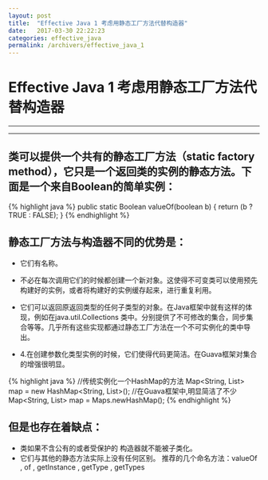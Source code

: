```yaml
---
layout: post
title:  "Effective Java 1 考虑用静态工厂方法代替构造器"
date:   2017-03-30 22:22:23
categories: effective_java
permalink: /archivers/effective_java_1
---
```

# Effective Java 1 考虑用静态工厂方法代替构造器
----
----
## 类可以提供一个共有的静态工厂方法（static factory method），它只是一个返回类的实例的静态方法。下面是一个来自Boolean的简单实例：

{% highlight java %}
public static Boolean valueOf(boolean b) {
    return (b ? TRUE : FALSE);
}
{% endhighlight %}

## 静态工厂方法与构造器不同的优势是：

* 它们有名称。

* 不必在每次调用它们的时候都创建一个新对象。这使得不可变类可以使用预先构建好的实例，或者将构建好的实例缓存起来，进行重复利用。

* 它们可以返回原返回类型的任何子类型的对象。在Java框架中就有这样的体现，例如在java.util.Collections 类中。分别提供了不可修改的集合，同步集合等等。几乎所有这些实现都通过静态工厂方法在一个不可实例化的类中导出。

* 4.在创建参数化类型实例的时候，它们使得代码更简洁。在Guava框架对集合的增强很明显。

{% highlight java %}
//传统实例化一个HashMap的方法
Map<String, List<String>> map = new HashMap<String, List<String>>();
//在Guava框架中,明显简洁了不少
Map<String, List<String>> map = Maps.newHashMap();
{% endhighlight %}

## 但是也存在着缺点：

* 类如果不含公有的或者受保护的 构造器就不能被子类化。
* 它们与其他的静态方法实际上没有任何区别。
推荐的几个命名方法：valueOf , of , getInstance , getType , getTypes

